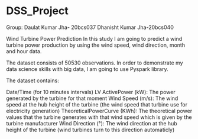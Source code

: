 # DSS_Project
Group: 
Daulat Kumar Jha- 20bcs037
Dhanisht Kumar Jha-20bcs040

Wind Turbine Power Prediction
In this study I am going to predict a wind turbine power production by using the wind speed, wind direction, month and hour data.

The dataset consists of 50530 observations. In order to demonstrate my data science skills with big data, I am going to use Pyspark library.

The dataset contains:

Date/Time (for 10 minutes intervals)
LV ActivePower (kW): The power generated by the turbine for that moment
Wind Speed (m/s): The wind speed at the hub height of the turbine (the wind speed that turbine use for electricity generation)
TheoreticalPowerCurve (KWh): The theoretical power values that the turbine generates with that wind speed which is given by the turbine manufacturer
Wind Direction (°): The wind direction at the hub height of the turbine (wind turbines turn to this direction automaticly)
